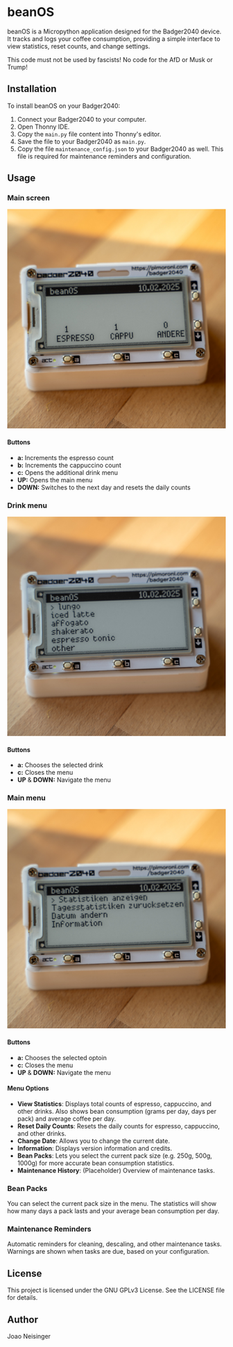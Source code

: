 # beanOS

beanOS is a Micropython application designed for the Badger2040 device. It tracks and logs your coffee consumption, providing a simple interface to view statistics, reset counts, and change settings.

This code must not be used by fascists! No code for the AfD or Musk or Trump!

## Installation

To install beanOS on your Badger2040:
1. Connect your Badger2040 to your computer.
2. Open Thonny IDE.
3. Copy the `main.py` file content into Thonny's editor.
4. Save the file to your Badger2040 as `main.py`.
5. Copy the file `maintenance_config.json` to your Badger2040 as well. This file is required for maintenance reminders and configuration.

## Usage

### Main screen
![main screen](images/beanOS_screen-6.jpg)
#### Buttons
- **a:**
Increments the espresso count
- **b:**
Increments the cappuccino count
- **c:**
Opens the additional drink menu
- **UP:**
Opens the main menu
- **DOWN:**
Switches to the next day and resets the daily counts

### Drink menu
![drink menu screen](images/beanOS_screen-5.jpg)
#### Buttons
- **a:**
Chooses the selected drink
- **c:**
Closes the menu
- **UP** & **DOWN:**
Navigate the menu

### Main menu
![main menu screen](images/beanOS_screen-4.jpg)
#### Buttons
- **a:**
Chooses the selected optoin
- **c:**
Closes the menu
- **UP** & **DOWN:**
Navigate the menu


#### Menu Options

- **View Statistics**: Displays total counts of espresso, cappuccino, and other drinks. Also shows bean consumption (grams per day, days per pack) and average coffee per day.
- **Reset Daily Counts**: Resets the daily counts for espresso, cappuccino, and other drinks.
- **Change Date**: Allows you to change the current date.
- **Information**: Displays version information and credits.
- **Bean Packs**: Lets you select the current pack size (e.g. 250g, 500g, 1000g) for more accurate bean consumption statistics.
- **Maintenance History**: (Placeholder) Overview of maintenance tasks.

### Bean Packs
You can select the current pack size in the menu. The statistics will show how many days a pack lasts and your average bean consumption per day.

### Maintenance Reminders
Automatic reminders for cleaning, descaling, and other maintenance tasks. Warnings are shown when tasks are due, based on your configuration.

## License

This project is licensed under the GNU GPLv3 License. See the LICENSE file for details.

## Author

Joao Neisinger
